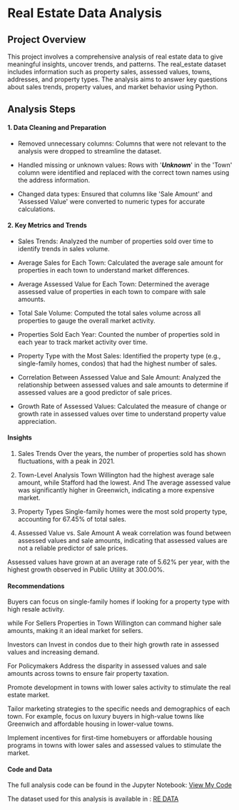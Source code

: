# Real Estate Data Analysis
## Project Overview
This project involves a comprehensive analysis of real estate data to give meaningful insights, uncover trends, and patterns. The real_estate dataset includes information such as property sales, assessed values, towns, addresses, and property types. The analysis aims to answer key questions about sales trends, property values, and market behavior using Python.
## Analysis Steps
#### 1. Data Cleaning and Preparation
- Removed unnecessary columns: Columns that were not relevant to the analysis were dropped to streamline the dataset.

- Handled missing or unknown values: Rows with '***Unknown***' in the 'Town' column were identified and replaced with the correct town names using the address information.

- Changed data types: Ensured that columns like 'Sale Amount' and 'Assessed Value' were converted to numeric types for accurate calculations.

#### 2. Key Metrics and Trends
- Sales Trends: Analyzed the number of properties sold over time to identify trends in sales volume.

- Average Sales for Each Town: Calculated the average sale amount for properties in each town to understand market differences.

- Average Assessed Value for Each Town: Determined the average assessed value of properties in each town to compare with sale amounts.

- Total Sale Volume: Computed the total sales volume across all properties to gauge the overall market activity.

- Properties Sold Each Year: Counted the number of properties sold in each year to track market activity over time.

- Property Type with the Most Sales: Identified the property type (e.g., single-family homes, condos) that had the highest number of sales.

- Correlation Between Assessed Value and Sale Amount: Analyzed the relationship between assessed values and sale amounts to determine if assessed values are a good predictor of sale prices.

- Growth Rate of Assessed Values: Calculated the measure of change or growth rate in assessed values over time to understand property value appreciation.

#### Insights
1. Sales Trends
Over the years, the number of properties sold has shown fluctuations, with a peak in 2021.

2. Town-Level Analysis
Town Willington had the highest average sale amount, while Stafford had the lowest. And The average assessed value was significantly higher in Greenwich, indicating a more expensive market.

3. Property Types
Single-family homes were the most sold property type, accounting for 67.45% of total sales.

4. Assessed Value vs. Sale Amount
A weak correlation was found between assessed values and sale amounts, indicating that assessed values are not a reliable predictor of sale prices.

 Assessed values have grown at an average rate of 5.62% per year, with the highest growth observed in Public Utility at 300.00%.

#### Recommendations
Buyers can focus on single-family homes if looking for a property type with high resale activity.

while For Sellers Properties in Town Willington can command higher sale amounts, making it an ideal market for sellers.

Investors can Invest in condos due to their high growth rate in assessed values and increasing demand.

For Policymakers Address the disparity in assessed values and sale amounts across towns to ensure fair property taxation.

Promote development in towns with lower sales activity to stimulate the real estate market.

Tailor marketing strategies to the specific needs and demographics of each town. For example, focus on luxury buyers in high-value towns like Greenwich and affordable housing in lower-value towns.

Implement incentives for first-time homebuyers or affordable housing programs in towns with lower sales and assessed values to stimulate the market.

#### Code and Data
The full analysis code can be found in the Jupyter Notebook: <a href="https://github.com/marvellousekpen/Real_Estate/blob/main/Real_estate.ipynb">View My Code</a>

The dataset used for this analysis is available in : <a href="https://catalog.data.gov/dataset/real-estate-sales-2001-2018">RE DATA</a>


